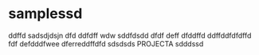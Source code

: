 # samplessd
ddffd
sadsdjdsjn
dfd
ddfdff
wdw
sddfdsdd
dfdf
deff
dfddffd
ddffddfdfdffd
fdf
defdddfwee
dferreddffdfd
sdsdsds
PROJECTA
sdddssd
